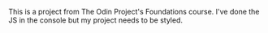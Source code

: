 This is a project from The Odin Project's Foundations course. I've done the JS in the console but my project needs to be styled.
